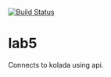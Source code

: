 [![Build Status](https://travis-ci.org/shwva184/lab5.svg?branch=master)](https://travis-ci.org/shwva184/lab5)
# lab5
Connects to kolada using api.
